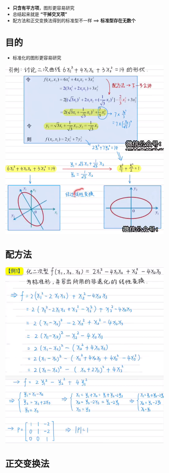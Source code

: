 - **只含有平方项**，图形更容易研究
- 总结起来就是 **“干掉交叉项”**
- 配方法和正交变换法得到的标准型不一样 ==> **标准型存在无数个**

# 目的
- 标准化的图形更容易研究

![](../photo/Pasted%20image%2020240318155947.png)

# 配方法
![](../photo/Pasted%20image%2020240318160458.png)
![](../photo/Pasted%20image%2020240318160852.png)

# 正交变换法
